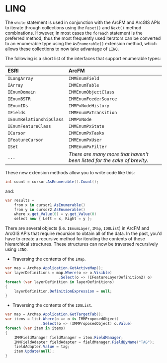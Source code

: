 # LINQ
The `while` statement is used in conjunction with the ArcFM and ArcGIS APIs to iterate through collections using the `Reset()` and `Next()` method combinations. However, in most cases the `foreach` statement is the preferred method, thus the most frequently used iterators can be converted to an enumerable type using the `AsEnumerable()` extension method, which allows these collections to now take advantage of `LINQ`.

The following is a short list of the interfaces that support enumerable types:

 ESRI                          | ArcFM                         
:------------------------------ |:------------------------------
 `ILongArray`                | `IMMEnumField`              
 `IArray`                    | `IMMEnumTable`              
 `IEnumDomain`               | `IMMEnumObjectClass`        
 `IEnumBSTR`                 | `IMMEnumFeederSource`       
 `IEnumIDs`                  | `IMMPxNodeHistory`          
 `IFields`                   | `IMMEnumPxTransition`       
 `IEnumRelationshipClass`    | `IMMPxNode`                 
 `IEnumFeatureClass`         | `IMMEnumPxState`            
 `ICursor`                   | `IMMEnumPxTasks`            
 `IFeatureCursor`            | `IMMEnumPxUser`             
 `ISet`                      | `IMMEnumPxFilter`           
 `...`                         | *There are many more that haven't been listed for the sake of brevity.*

These new extension methods allow you to write code like this:

```c#
int count = cursor.AsEnumerable().Count();
```

and:

```c#
var results =
    from x in cursor1.AsEnumerable()
    from y in cursor2.AsEnumerable()
    where x.get_Value(0) = y.get_Value(0)
    select new { Left = x, Right = y };
```

There are several objects (i.e. `IEnumLayer`, `IMap`, `ID8List`) in ArcFM and ArcGIS APIs that require recursion to obtain all of the data. In the past, you'd have to create a recursive method for iterating the contents of these hierarchical structures. These structures can now be traversed recursively using `LINQ`.

- Traversing the contents of the `IMap`.

```c#
var map = ArcMap.Application.GetActiveMap();
var layerDefinitions = map.Where(o => o.Visible)
                        .Select(o => (IFeatureLayerDefinition2) o)
foreach (var layerDefinition in layerDefinitions)
{
    layerDefinition.DefinitionExpression = null;
}
```

- Traversing the contents of the `ID8List`.

```c#
var map = ArcMap.Application.GetTargetTab();
var items = list.Where(o => o is IMMProposedObject)
                .Select(o => (IMMProposedObject) o.Value)
foreach (var item in items)
{
    IMMFieldManager fieldManager = item.FieldManager;
    IMMFieldAdapter fieldAdapter = fieldManager.FieldByName("TAG");
    fieldAdapter.Value = tag;
    item.Update(null);
}
```